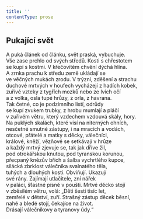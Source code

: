 ```yaml
---
title: ''
contentType: prose
---
```


## Pukající svět

A puká článek od článku, svět praská, vybuchuje.  
Vše zase prchlo od svých středů. Kosti s chřestotem  
se kupí s kostmi. V křečovitém chvění dýchá hlína.  
A zrnka prachu k středu země ukládají se  
ve věčných mukách zrodu. V trýzni, zděšení a strachu  
duchové mrtvých v houfech vycházejí z hadích kobek,  
zuřivé vzteky z tygřích mozků nebo ze lvích očí  
a z volka, osla tupé hrůzy, z orla, z havrana.  
Tak četné, co je podzimního listí, odrůdy  
se kupí zvukem trubky, z hrobu mumlají a pláčí  
v zuřivém větru, který vzdechem vzdouvá skály, hory.  
Na puklých skalách, které visí na niterných ohních,  
nesčetné smutné zástupy, i na mracích a vodách,  
otcové, přátelé a matky s děcky, válečníci,  
králové, kněží, vězňové se setkávají v hrůze  
a každý mrtvý zjevuje se, tak jak dříve žil,  
pod otrokářskou knutou, pod tyranskou korunou,  
přecpaný knězův břich a šalba vychrtlého kupce,  
silácká zbrklost válečníka svalnatého těla,  
tuhých a dlouhých kostí. Obviňují. Ukazují  
své rány. Zajímají utlačitele, zní nářek  
v paláci, šťastné písně v poušti. Mrtvé děcko stojí  
v zběsilém větru, volá: „Děti šesti tisíc let,  
zemřelé v dětství, zuří. Strašný zástup děcek běsní,  
nahé a bledé stojí, čekajíce na život.  
Drásají válečníkovy a tyranovy údy.“
